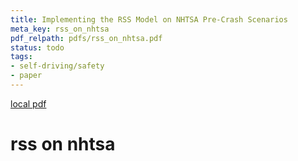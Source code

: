 ```yaml
---
title: Implementing the RSS Model on NHTSA Pre-Crash Scenarios
meta_key: rss_on_nhtsa
pdf_relpath: pdfs/rss_on_nhtsa.pdf
status: todo
tags:
- self-driving/safety
- paper
---
```


[local pdf](../../../pdfs/rss_on_nhtsa.pdf)

# rss on nhtsa
